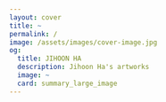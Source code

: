 ```yaml
---
layout: cover
title: ~
permalink: /
image: /assets/images/cover-image.jpg
og:
  title: JIHOON HA
  description: Jihoon Ha's artworks
  image: ~
  card: summary_large_image
---
```

